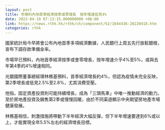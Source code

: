 ```yaml
---
layout: post
title: 市場料內地首季經濟按季或零增長　按年增速低見4%
date: 2022-04-18 07:13:15.000000000 +08:00
link: https://news.rthk.hk/rthk/ch/component/k2/1644436-20220418.htm
categories: rthk
---
```


國家統計局今早將會公布內地首季多項經濟數據，人民銀行上周五先行放鬆銀根，宣布下調存款準備金率。

市場早已預料，內地首季經濟按季或會零增長，按年增速介乎4%至5%，或與去年第4季的4%增速相同。

光銀國際董事總經理林樵基預料，首季經濟增長約4%，但認為疫情未完全反映，第2季增長或低見2.5%至2.8%，尤其消費受壓。

他指，固定資產投資則可能持續增長，成為「三頭馬車」中唯一推動經濟的動力。至於房地產投資及銷售第2季或慢慢回暖，由於不同渠道顯示中央期望房地產市場健康發展。

林樵基相信，刺激措施將帶動下半年經濟大幅反彈，但下半年增速要達到6%或以上，才能實現全年5.5%左右的經濟增長目標。
